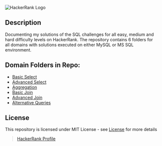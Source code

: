 ![HackerRank Logo](https://upload.wikimedia.org/wikipedia/commons/thumb/4/40/HackerRank_Icon-1000px.png/240px-HackerRank_Icon-1000px.png)

## Description
Documenting my solutions of the SQL challenges for all easy, medium and hard difficulty levels on HackerRank. The repository contains 6 folders for all domains with solutions executed on either MySQL or MS SQL environment.

## Domain Folders in Repo:
* [Basic Select](https://github.com/shef4793/HackerRank-SQL-Challenges-Solutions/tree/c33270820d11e4224bea33fd168deaa1e585183d/Basic%20Select "Basic Select")
* [Advanced Select](https://github.com/shef4793/HackerRank-SQL-Challenges-Solutions/tree/34a348ff686c0b05abf1d3a073665fdad81f70d8/Advanced%20Select "Advanced Select")
* [Aggregation](https://github.com/shef4793/HackerRank-SQL-Challenges-Solutions/tree/34a348ff686c0b05abf1d3a073665fdad81f70d8/Aggregation "Aggregation")
* [Basic Join](https://github.com/shef4793/HackerRank-SQL-Challenges-Solutions/tree/34a348ff686c0b05abf1d3a073665fdad81f70d8/Basic%20Join "Basic Join")
* [Advanced Join](https://github.com/shef4793/HackerRank-SQL-Challenges-Solutions/tree/34a348ff686c0b05abf1d3a073665fdad81f70d8/Advanced%20Join "Advanced Join")
* [Alternative Queries](https://github.com/shef4793/HackerRank-SQL-Challenges-Solutions/tree/34a348ff686c0b05abf1d3a073665fdad81f70d8/Alternative%20Queries "Alternative Queries")

## License
This repository is licensed under MIT License - see [License](LICENSE "License") for more details



> [HackerRank Profile](https://www.hackerrank.com/profile/shefali040793 "HackerRank Profile")
